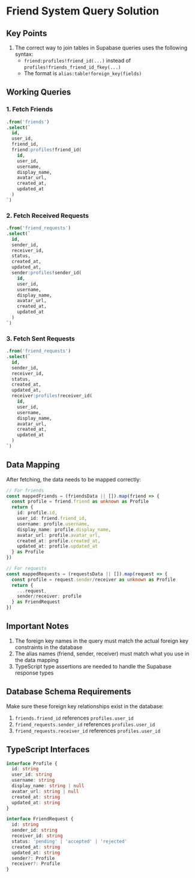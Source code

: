 # Friend System Query Solution

## Key Points
1. The correct way to join tables in Supabase queries uses the following syntax:
   - `friend:profiles!friend_id(...)` instead of `profiles!friends_friend_id_fkey(...)`
   - The format is `alias:table!foreign_key(fields)`

## Working Queries

### 1. Fetch Friends
```sql
.from('friends')
.select(`
  id,
  user_id,
  friend_id,
  friend:profiles!friend_id(
    id,
    user_id,
    username,
    display_name,
    avatar_url,
    created_at,
    updated_at
  )
`)
```

### 2. Fetch Received Requests
```sql
.from('friend_requests')
.select(`
  id,
  sender_id,
  receiver_id,
  status,
  created_at,
  updated_at,
  sender:profiles!sender_id(
    id,
    user_id,
    username,
    display_name,
    avatar_url,
    created_at,
    updated_at
  )
`)
```

### 3. Fetch Sent Requests
```sql
.from('friend_requests')
.select(`
  id,
  sender_id,
  receiver_id,
  status,
  created_at,
  updated_at,
  receiver:profiles!receiver_id(
    id,
    user_id,
    username,
    display_name,
    avatar_url,
    created_at,
    updated_at
  )
`)
```

## Data Mapping
After fetching, the data needs to be mapped correctly:
```typescript
// For friends
const mappedFriends = (friendsData || []).map(friend => {
  const profile = friend.friend as unknown as Profile
  return {
    id: profile.id,
    user_id: friend.friend_id,
    username: profile.username,
    display_name: profile.display_name,
    avatar_url: profile.avatar_url,
    created_at: profile.created_at,
    updated_at: profile.updated_at
  } as Profile
})

// For requests
const mappedRequests = (requestsData || []).map(request => {
  const profile = request.sender/receiver as unknown as Profile
  return {
    ...request,
    sender/receiver: profile
  } as FriendRequest
})
```

## Important Notes
1. The foreign key names in the query must match the actual foreign key constraints in the database
2. The alias names (friend, sender, receiver) must match what you use in the data mapping
3. TypeScript type assertions are needed to handle the Supabase response types

## Database Schema Requirements
Make sure these foreign key relationships exist in the database:
1. `friends.friend_id` references `profiles.user_id`
2. `friend_requests.sender_id` references `profiles.user_id`
3. `friend_requests.receiver_id` references `profiles.user_id`

## TypeScript Interfaces
```typescript
interface Profile {
  id: string
  user_id: string
  username: string
  display_name: string | null
  avatar_url: string | null
  created_at: string
  updated_at: string
}

interface FriendRequest {
  id: string
  sender_id: string
  receiver_id: string
  status: 'pending' | 'accepted' | 'rejected'
  created_at: string
  updated_at: string
  sender?: Profile
  receiver?: Profile
}
``` 